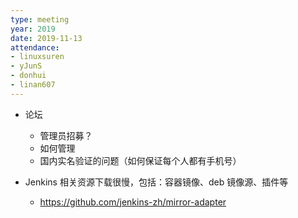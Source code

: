 ```yaml
---
type: meeting
year: 2019
date: 2019-11-13
attendance:
- linuxsuren
- yJunS
- donhui
- linan607
---
```


* 论坛
    * 管理员招募？
    * 如何管理
    * 国内实名验证的问题（如何保证每个人都有手机号）

* Jenkins 相关资源下载很慢，包括：容器镜像、deb 镜像源、插件等
    * https://github.com/jenkins-zh/mirror-adapter
